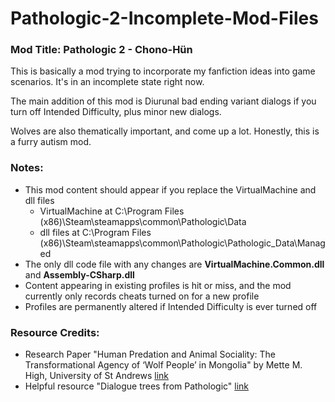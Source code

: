 # Pathologic-2-Incomplete-Mod-Files

### Mod Title: Pathologic 2 - Chono-Hün

This is basically a mod trying to incorporate my fanfiction ideas into game scenarios. It's in an incomplete state right now. 

The main addition of this mod is Diurunal bad ending variant dialogs if you turn off Intended Difficulty, plus minor new dialogs. 

Wolves are also thematically important, and come up a lot. Honestly, this is a furry autism mod.

### Notes:
* This mod content should appear if you replace the VirtualMachine and dll files
  * VirtualMachine at C:\Program Files (x86)\Steam\steamapps\common\Pathologic\Data
  * dll files at C:\Program Files (x86)\Steam\steamapps\common\Pathologic\Pathologic_Data\Managed
* The only dll code file with any changes are **VirtualMachine.Common.dll** and **Assembly-CSharp.dll**
* Content appearing in existing profiles is hit or miss, and the mod currently only records cheats turned on for a new profile
* Profiles are permanently altered if Intended Difficulty is ever turned off
### Resource Credits:
* Research Paper "Human Predation and Animal Sociality: The Transformational Agency of ‘Wolf People’ in Mongolia" by Mette M. High, University of St Andrews
  [link](https://research-repository.st-andrews.ac.uk/bitstream/handle/10023/16520/Wolf_People.pdf?sequence=1)
* Helpful resource "Dialogue trees from Pathologic" [link](https://pathologicdialogue.github.io/)
